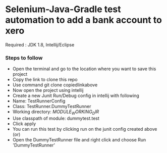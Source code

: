Selenium-Java-Gradle test automation to add a bank account to xero
===================
Required : JDK 1.8, Intellij/Eclipse
### Steps to follow
 * Open the terminal and go to the location where you want to save this project
 * Copy the link to clone this repo
 * Use command git clone copiedlinkabove
 * Now open the project using intellij 
 * Create a new Junit Run/Debug config in intellij with following
 * Name: TestRunnerConfig
 * Class: TestRunner.DummyTestRunner
 * Working directory: $MODULE_WORKING_DIR$
 * Use classpath of module: dummytest.test 
 * Click apply
 * You can run this test by clicking run on the junit config created above (or)
 * Open the DummyTestRunner file and right click and choose  Run 'DummyTestRunner'
